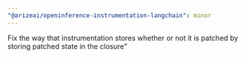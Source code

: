 ```yaml
---
"@arizeai/openinference-instrumentation-langchain": minor
---
```


Fix the way that instrumentation stores whether or not it is patched by storing patched state in the closure"
